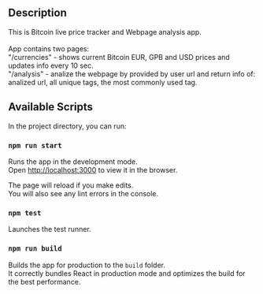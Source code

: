 ## Description

This is Bitcoin live price tracker and Webpage analysis app.<br />
<br/>
App contains two pages:<br/>
"/currencies" - shows current Bitcoin EUR, GPB and USD prices and updates info every 10 sec.<br/>
"/analysis" - analize the webpage by provided by user url and return info of: analized url, all unique tags, the most commonly used tag.<br/>

## Available Scripts

In the project directory, you can run:

### `npm run start`

Runs the app in the development mode.<br />
Open [http://localhost:3000](http://localhost:3000) to view it in the browser.

The page will reload if you make edits.<br />
You will also see any lint errors in the console.

### `npm test`

Launches the test runner.<br />

### `npm run build`

Builds the app for production to the `build` folder.<br />
It correctly bundles React in production mode and optimizes the build for the best performance.
